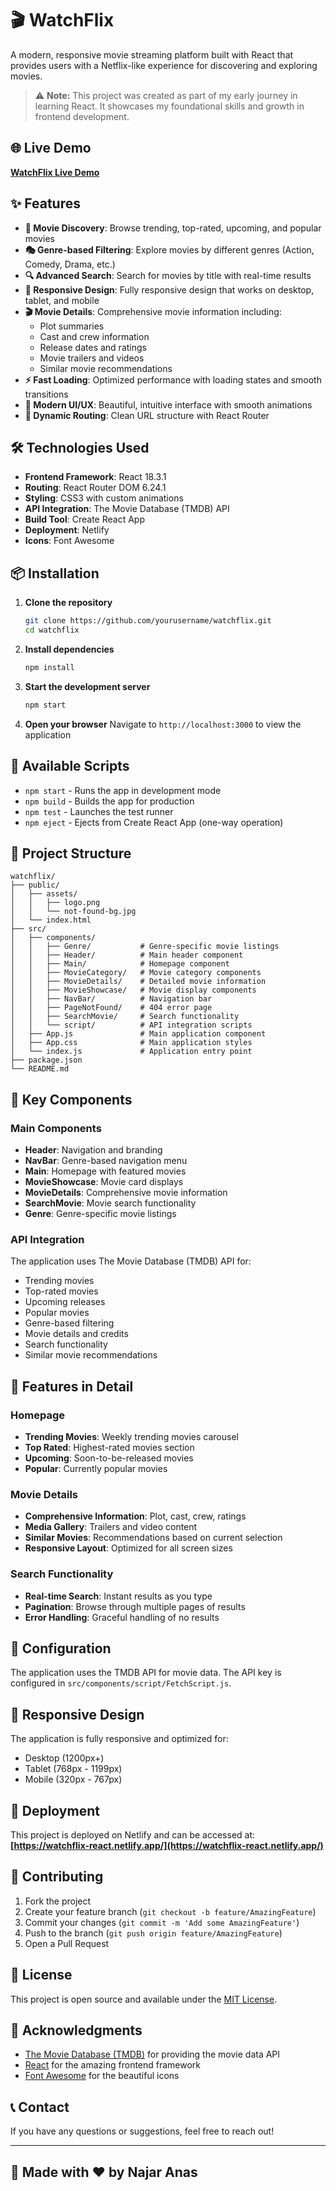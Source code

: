 
# 🎬 WatchFlix

A modern, responsive movie streaming platform built with React that provides users with a Netflix-like experience for discovering and exploring movies.

> ⚠️ **Note:** This project was created as part of my early journey in learning React. It showcases my foundational skills and growth in frontend development.


## 🌐 Live Demo

**[WatchFlix Live Demo](https://watchflix-react.netlify.app/)**

## ✨ Features

- **🎯 Movie Discovery**: Browse trending, top-rated, upcoming, and popular movies
- **🎭 Genre-based Filtering**: Explore movies by different genres (Action, Comedy, Drama, etc.)
- **🔍 Advanced Search**: Search for movies by title with real-time results
- **📱 Responsive Design**: Fully responsive design that works on desktop, tablet, and mobile
- **🎬 Movie Details**: Comprehensive movie information including:
  - Plot summaries
  - Cast and crew information
  - Release dates and ratings
  - Movie trailers and videos
  - Similar movie recommendations
- **⚡ Fast Loading**: Optimized performance with loading states and smooth transitions
- **🎨 Modern UI/UX**: Beautiful, intuitive interface with smooth animations
- **🔄 Dynamic Routing**: Clean URL structure with React Router

## 🛠️ Technologies Used

- **Frontend Framework**: React 18.3.1
- **Routing**: React Router DOM 6.24.1
- **Styling**: CSS3 with custom animations
- **API Integration**: The Movie Database (TMDB) API
- **Build Tool**: Create React App
- **Deployment**: Netlify
- **Icons**: Font Awesome

## 📦 Installation

1. **Clone the repository**
   ```bash
   git clone https://github.com/yourusername/watchflix.git
   cd watchflix
   ```

2. **Install dependencies**
   ```bash
   npm install
   ```

3. **Start the development server**
   ```bash
   npm start
   ```

4. **Open your browser**
   Navigate to `http://localhost:3000` to view the application

## 🚀 Available Scripts

- `npm start` - Runs the app in development mode
- `npm build` - Builds the app for production
- `npm test` - Launches the test runner
- `npm eject` - Ejects from Create React App (one-way operation)

## 📁 Project Structure

```
watchflix/
├── public/
│   ├── assets/
│   │   ├── logo.png
│   │   └── not-found-bg.jpg
│   └── index.html
├── src/
│   ├── components/
│   │   ├── Genre/           # Genre-specific movie listings
│   │   ├── Header/          # Main header component
│   │   ├── Main/            # Homepage component
│   │   ├── MovieCategory/   # Movie category components
│   │   ├── MovieDetails/    # Detailed movie information
│   │   ├── MovieShowcase/   # Movie display components
│   │   ├── NavBar/          # Navigation bar
│   │   ├── PageNotFound/    # 404 error page
│   │   ├── SearchMovie/     # Search functionality
│   │   └── script/          # API integration scripts
│   ├── App.js               # Main application component
│   ├── App.css              # Main application styles
│   └── index.js             # Application entry point
├── package.json
└── README.md
```

## 🎯 Key Components

### Main Components
- **Header**: Navigation and branding
- **NavBar**: Genre-based navigation menu
- **Main**: Homepage with featured movies
- **MovieShowcase**: Movie card displays
- **MovieDetails**: Comprehensive movie information
- **SearchMovie**: Movie search functionality
- **Genre**: Genre-specific movie listings

### API Integration
The application uses The Movie Database (TMDB) API for:
- Trending movies
- Top-rated movies
- Upcoming releases
- Popular movies
- Genre-based filtering
- Movie details and credits
- Search functionality
- Similar movie recommendations

## 🎨 Features in Detail

### Homepage
- **Trending Movies**: Weekly trending movies carousel
- **Top Rated**: Highest-rated movies section
- **Upcoming**: Soon-to-be-released movies
- **Popular**: Currently popular movies

### Movie Details
- **Comprehensive Information**: Plot, cast, crew, ratings
- **Media Gallery**: Trailers and video content
- **Similar Movies**: Recommendations based on current selection
- **Responsive Layout**: Optimized for all screen sizes

### Search Functionality
- **Real-time Search**: Instant results as you type
- **Pagination**: Browse through multiple pages of results
- **Error Handling**: Graceful handling of no results

## 🔧 Configuration

The application uses the TMDB API for movie data. The API key is configured in `src/components/script/FetchScript.js`.

## 📱 Responsive Design

The application is fully responsive and optimized for:
- Desktop (1200px+)
- Tablet (768px - 1199px)
- Mobile (320px - 767px)

## 🚀 Deployment

This project is deployed on Netlify and can be accessed at:
**[https://watchflix-react.netlify.app/](https://watchflix-react.netlify.app/)**

## 🤝 Contributing

1. Fork the project
2. Create your feature branch (`git checkout -b feature/AmazingFeature`)
3. Commit your changes (`git commit -m 'Add some AmazingFeature'`)
4. Push to the branch (`git push origin feature/AmazingFeature`)
5. Open a Pull Request

## 📄 License

This project is open source and available under the [MIT License](LICENSE).

## 🙏 Acknowledgments

- [The Movie Database (TMDB)](https://www.themoviedb.org/) for providing the movie data API
- [React](https://reactjs.org/) for the amazing frontend framework
- [Font Awesome](https://fontawesome.com/) for the beautiful icons

## 📞 Contact

If you have any questions or suggestions, feel free to reach out!

---

## 🚀 Made with ❤️ by Najar Anas
